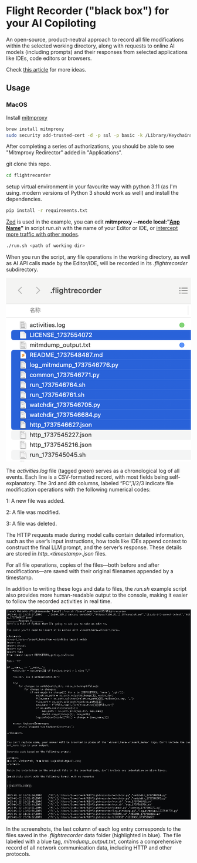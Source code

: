 # Flight Recorder ("black box") for your AI Copiloting 

An open-source, product-neutral approach to record all file modifications within the selected working directory, along with requests to online AI models (including prompts) and their responses from selected applications like IDEs, code editors or browsers. 

Check [this article](https://medium.com/@GenerationAI/making-a-black-box-for-ai-code-generation-a55d7720be44) for more ideas.

## Usage

### MacOS
Install [mitmproxy](https://mitmproxy.org)
```bash
brew install mitmproxy
sudo security add-trusted-cert -d -p ssl -p basic -k /Library/Keychains/System.keychain ~/.mitmproxy/mitmproxy-ca-cert.pem
```
After completing a series of authorizations, you should be able to see "Mitmproxy Redirector" added in "Applications".

git clone this repo.
```bash
cd flightrecorder
```

setup virtual environment in your favourite way with python 3.11 (as I'm using. modern versions of Python 3 should work as well) and install the dependencies.

```bash
pip install -r requirements.txt
```

[Zed](https://zed.dev) is used in the example, you can edit **mitmproxy --mode local:"<ins>App Name</ins>"** in script *run.sh* with the name of your Editor or IDE, or [intercept more traffic with other modes](https://docs.mitmproxy.org/stable/concepts-modes/). 
```bash
./run.sh <path of working dir>
```
When you run the script, any file operations in the working directory, as well as AI API calls made by the Editor/IDE, will be recorded in its *.flightrecorder* subdirectory.

![flightrecorder data dir](doc/flightrecorder-repo.png)

The *activities.log* file (tagged green) serves as a chronological log of all events. Each line is a CSV-formatted record, with most fields being self-explanatory. The 3rd and 4th columns, labeled “FC”,1/2/3 indicate file modification operations with the following numerical codes:

1: A new file was added.

2: A file was modified.

3: A file was deleted.

The HTTP requests made during model calls contain detailed information, such as the user’s input instructions, how tools like IDEs append context to construct the final LLM prompt, and the server’s response. These details are stored in *http_&lt;timestamp&gt;.json* files.

For all file operations, copies of the files—both before and after modifications—are saved with their original filenames appended by a timestamp.

In addition to writing these logs and data to files, the *run.sh* example script also provides more human-readable output to the console, making it easier to follow the recorded activities in real time.

![run.sh console output](doc/flightrecorder-run.png)

In the screenshots, the last column of each log entry corresponds to the files saved in the *.flightrecorder* data folder (highlighted in blue). The file labeled with a blue tag, *mitmdump_output.txt*, contains a comprehensive record of all network communication data, including HTTP and other protocols.
